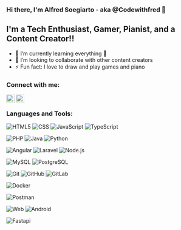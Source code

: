 ### Hi there, I'm Alfred Soegiarto - aka @Codewithfred 👋
## I'm a Tech Enthusiast, Gamer, Pianist, and a Content Creator!!

- 🌱 I’m currently learning everything 🤣
- 👯 I’m looking to collaborate with other content creators
- ⚡ Fun fact: I love to draw and play games and piano

### Connect with me:

[<img align="left" alt="codewithfred | Instagram" width="22px" src="https://cdn.jsdelivr.net/npm/simple-icons@v3/icons/instagram.svg" />][instagram]
[<img align="left" alt="alfred.s | LinkedIn" width="22px" src="https://cdn.jsdelivr.net/npm/simple-icons@v3/icons/linkedin.svg" />][linkedin]

<br />

### Languages and Tools:

![HTML5](https://img.shields.io/badge/-HTML5-000000?style=flat&logo=html5)
![CSS](https://img.shields.io/badge/-CSS3-000000?style=flat&logo=css3&logoColor=1572B6)
![JavaScript](https://img.shields.io/badge/-JavaScript-000000?style=flat&logo=javascript)
![TypeScript](https://img.shields.io/badge/-TypeScript-000000?style=flat&logo=typescript&logoColor=007ACC)

![PHP](https://img.shields.io/badge/-PHP-000000?style=flat&logo=php)
![Java](https://img.shields.io/badge/-Java-000000?style=flat&logo=java&logoColor=F6A032)
![Python](https://img.shields.io/badge/-Python-000000?style=flat&logo=python)

![Angular](https://img.shields.io/badge/-Angular-000000?style=flat&logo=angular&logoColor=DD0031)
![Laravel](https://img.shields.io/badge/-Laravel-000000?style=flat&logo=laravel&logoColor=FF2D20)
![Node.js](https://img.shields.io/badge/-Node.js-000000?style=flat&logo=node.js&logoColor=339933)

![MySQL](https://img.shields.io/badge/-MySQL-000000?style=flat&logo=mysql)
![PostgreSQL](https://img.shields.io/badge/-PostgreSQL-000000?style=flat&logo=postgresql&logoColor=336791)

![Git](https://img.shields.io/badge/-Git-000000?style=flat&logo=git&logoColor=F05032)
![GitHub](https://img.shields.io/badge/-GitHub-000000?style=flat&logo=github&logoColor=ffffff)
![GitLab](https://img.shields.io/badge/-GitLab-000000?style=flat&logo=gitlab&logoColor=ffffff)

![Docker](https://img.shields.io/badge/-Docker-000000?style=flat&logo=docker)

![Postman](https://img.shields.io/badge/-Postman-000000?style=flat&logo=postman)

![Web](https://img.shields.io/badge/-Web-000000?style=flat&logo=google-chrome)
![Android](https://img.shields.io/badge/-Android-000000?style=flat&logo=android)

![Fastapi](https://img.shields.io/badge/-Fastapi-000000?style=flat&logo=data%3Aimage%2Fpng%3Bbase64%2CiVBORw0KGgoAAAANSUhEUgAAAA4AAAAOCAMAAAAolt3jAAAAqFBMVEUAAAAAWvAAWe8AWfEAWfAAWO8AWu8AV%2B4AWPAAWfAAWvAAWe8AWe8AWe8AWfAAWfAAWe8AWe8AWe8AWe8AWe8AWvAAWe8AWO8AVPBXk%2FQBX%2FAATO9JifTL3fkATfAAWfAAUPDf6vuWu%2FgAS%2FACW%2FAATe9toPb%2F%2F%2F79%2Ff0DXPAEXfHM3vn%2B%2F%2F1rn%2FYAW%2FCYvPjc6fsATvAAWu9Hh%2FQBYPBWkfQAUvD%2F%2F%2F%2B52BlgAAAAFXRSTlMAAAAAAAAAAABLs97ds7a1S7KxtrVUER2xAAAAiklEQVQIWwXB2w3CQAxFwXPtXUcgSEgB9N8a4iMIhFBeGzMjQAJADQpmVEnaN%2Bkolpw7pMzl16o7lw6Zebqv6TkEhLvvXJmLBKqS4vMzGRsaImKtsGIAtda87QBGQJn9VN5JxfK456Of%2FJmc53RbFmm82gTrV4qd0VGm2guEQd8S%2BQffBHTtAIgZ%2FiqnNHsYCH0JAAAAAElFTkSuQmCC)

[instagram]: https://instagram.com/codewithfred
[linkedin]: https://www.linkedin.com/in/alfred-soegiarto-11b6291b7